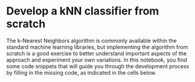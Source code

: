 # Develop a kNN classifier from scratch
The k-Nearest Neighbors algorithm is commonly available within the standard machine learning libraries, but implementing the algorithm from scratch is a good exercise to better understand important aspects of the approach and experiment your own variations.
In this notebook, you find some code snippets that will guide you through the development process by filling in the missing code, as indicated in the cells below.
